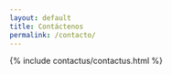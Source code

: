 ```yaml
---
layout: default
title: Contáctenos
permalink: /contacto/
---
```


<div> 
    <section class="contactus">
        {% include contactus/contactus.html %}
    </section>
</div>